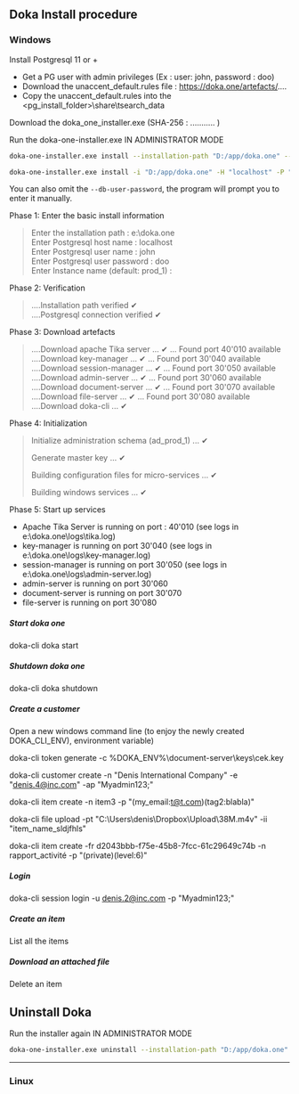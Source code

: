 ## Doka Install procedure

### Windows

Install Postgresql 11 or +

* Get a PG user with admin privileges (Ex : user: john, password : doo)
* Download the unaccent_default.rules file : https://doka.one/artefacts/....
* Copy the  unaccent_default.rules  into the  <pg_install_folder>\share\tsearch_data

Download the doka_one_installer.exe (SHA-256 : ........... )

Run the doka-one-installer.exe  IN ADMINISTRATOR MODE

```bash
doka-one-installer.exe install --installation-path "D:/app/doka.one" --db-host "localhost" --db-port "5432" --db-user-name "john" --db-user-password "doo" --instance-name "test_2" --release-number "0.1.0"

doka-one-installer.exe install -i "D:/app/doka.one" -H "localhost" -P "5432" -u "john" -p "doo" -I "test_2" -r "0.1.0"
```

You can also omit the `--db-user-password`, the program will prompt you to enter it manually.

Phase 1: Enter the basic install information 

> Enter the installation path :  e:\doka.one <br>
> Enter Postgresql host name : localhost <br>
> Enter Postgresql user name : john<br>
> Enter Postgresql user password : doo<br>
> Enter Instance name (default: prod_1) :<br>

Phase 2: Verification 

> ....Installation path verified ✔<br>
> ....Postgresql connection verified ✔<br>

Phase 3: Download artefacts

> ....Download apache Tika server ... ✔ ... Found port 40'010 available<br>
> ....Download key-manager ... ✔ ... Found port 30'040 available<br>
> ....Download session-manager ... ✔ ... Found port 30'050 available<br>
> ....Download admin-server ... ✔ ... Found port 30'060 available<br>
> ....Download document-server ... ✔ ... Found port 30'070 available<br>
> ....Download file-server ... ✔ ... Found port 30'080 available<br>
> ....Download doka-cli ... ✔<br>

Phase 4: Initialization

> Initialize administration schema (ad_prod_1) ... ✔<br>
> 
> Generate master key ... ✔ <br>
> 
> Building configuration files for micro-services ... ✔<br>
>
> Building windows services ... ✔<br>

Phase 5: Start up services

* Apache Tika Server is running on port : 40'010 (see logs in e:\doka.one\logs\\tika.log) <br>
* key-manager is running on port 30'040 (see logs in e:\doka.one\logs\key-manager.log) <br>
* session-manager is running on port 30'050 (see logs in e:\doka.one\logs\admin-server.log) <br>
* admin-server is running on port 30'060  <br>
* document-server is running on port 30'070 <br>
* file-server is running on port 30'080  <br>

##### Start doka one

doka-cli doka start

##### Shutdown doka one

doka-cli doka shutdown

##### Create a customer

Open a new windows command line (to enjoy the newly created DOKA_CLI_ENV), environment variable)

doka-cli token generate -c %DOKA_ENV%\document-server\keys\cek.key

doka-cli customer create -n "Denis International Company" -e "denis.4@inc.com" -ap "Myadmin123;"

doka-cli item create -n item3 -p "(my_email:t@t.com)(tag2:blabla)"

doka-cli file upload -pt "C:\Users\denis\Dropbox\Upload\38M.m4v" -ii "item_name_sldjfhls"

doka-cli item create -fr d2043bbb-f75e-45b8-7fcc-61c29649c74b -n rapport_activité -p "(private)(level:6)"

##### Login

doka-cli session login -u denis.2@inc.com  -p "Myadmin123;"

##### Create an item

List all the items

##### Download an attached file

Delete an item

## Uninstall Doka

Run the installer again IN ADMINISTRATOR MODE

````bash
doka-one-installer.exe uninstall --installation-path "D:/app/doka.one" 
````

---

### Linux

